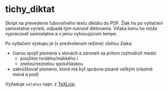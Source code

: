 # tichy_diktat

Skript na prevedenie ľubovoľného textu diktátu do PDF. Žiak ho po vytlačení samostatne vyrieši, odpadá tým nutnosť diktovania. Vďaka tomu ho môže vypracovať samostatne a v jemu vyhovujúcom tempe.

Po vytlačení výstupu je (v predvolenom režime) úlohou žiaka:
 - čiarou spojiť písmená v slovách a zároveň sa pritom rozhodnúť medzi
    - použitím tvrdého/mäkkého i
    - znelou/neznelou spoluhláskou
 - zakrúžkovať písmeno, ktoré má byť správne písané veľkým (vlastné mená a pod)

Vyžaduje `xelatex` napr. z [TeXLive](https://tug.org/texlive/).
